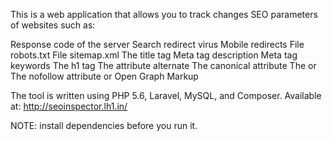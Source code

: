 This is a web application that allows you to track changes SEO parameters of websites such as:

Response code of the server
Search redirect virus
Mobile redirects
File robots.txt
File sitemap.xml
The title tag
Meta tag description
Meta tag keywords
The h1 tag
The attribute alternate
The canonical attribute
The <noindex> or <meta name="robots" content="noindex">
The nofollow attribute or <meta name="robots" content="nofollow">
Open Graph Markup

The tool is written using PHP 5.6, Laravel, MySQL, and Composer. Available at: http://seoinspector.lh1.in/

NOTE: install dependencies before you run it.